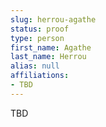 ```yaml
---
slug: herrou-agathe
status: proof
type: person
first_name: Agathe
last_name: Herrou
alias: null
affiliations:
- TBD
---
```


TBD

